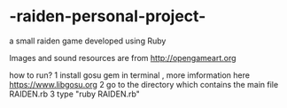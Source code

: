 # -raiden-personal-project-
a small raiden game developed using Ruby

Images and sound resources are from http://opengameart.org

how to run? 
1 install gosu gem in terminal , more imformation here https://www.libgosu.org
2 go to the directory which contains the main file RAIDEN.rb
3 type "ruby RAIDEN.rb"
